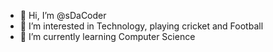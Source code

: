 - 👋 Hi, I’m @sDaCoder
- 👀 I’m interested in Technology, playing cricket and Football
- 🌱 I’m currently learning Computer Science 
<!--- 💞️ I’m looking to collaborate on ...
- 📫 How to reach me ... --->

<!---
sDaCoder/sDaCoder is a ✨ special ✨ repository because its `README.md` (this file) appears on your GitHub profile.
You can click the Preview link to take a look at your changes.
--->

